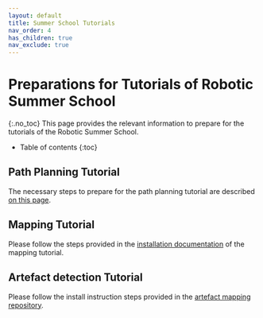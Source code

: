 ```yaml
---
layout: default
title: Summer School Tutorials
nav_order: 4
has_children: true
nav_exclude: true
---
```


# Preparations for Tutorials of Robotic Summer School
{:.no_toc}
This page provides the relevant information to prepare for the tutorials of the Robotic Summer School.

* Table of contents
{:toc}

## Path Planning Tutorial
The necessary steps to prepare for the path planning tutorial are described [on this page](path_planning_tutorial_preparations.md). 

## Mapping Tutorial
Please follow the steps provided in the [installation documentation](mapping_tutorial_preparations.md) of the mapping tutorial. 

## Artefact detection Tutorial
Please follow the install instruction steps provided in the [artefact mapping repository](https://github.com/ethz-asl/artefact_mapping).
